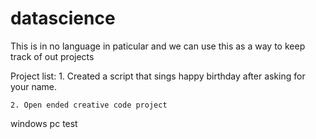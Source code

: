 

# datascience

This is in no language in paticular and we can use this as a way to keep track of out projects

Project list:
    1. Created a script that sings happy birthday after asking for your name.

    2. Open ended creative code project
windows pc test
